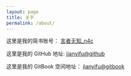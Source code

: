 ```yaml
---
layout: page
title: 关于
permalink: /about/
---
```


这里是我的简书账号：
[言者无知_n4c](https://www.jianshu.com/u/afd2529568c6)

这里是我的 GitHub 地址:
[jianyifu@github](https://github.com/jianyifu)

这里是我的 GitBook 空间地址：
[jianyifu@gitbook](https://www.gitbook.com/@fujianyi/spaces)
